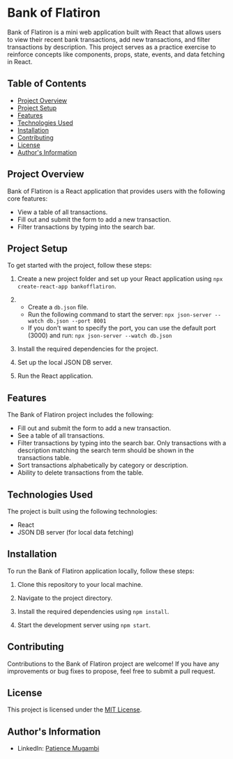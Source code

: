 # Bank of Flatiron

Bank of Flatiron is a mini web application built with React that allows users to view their recent bank transactions, add new transactions, and filter transactions by description. This project serves as a practice exercise to reinforce concepts like components, props, state, events, and data fetching in React.

## Table of Contents

- [Project Overview](#project-overview)
- [Project Setup](#project-setup)
- [Features](#features)
- [Technologies Used](#technologies-used)
- [Installation](#installation)
- [Contributing](#contributing)
- [License](#license)
- [Author's Information](#authors-information)

## Project Overview

Bank of Flatiron is a React application that provides users with the following core features:

- View a table of all transactions.
- Fill out and submit the form to add a new transaction.
- Filter transactions by typing into the search bar.

## Project Setup

To get started with the project, follow these steps:

1. Create a new project folder and set up your React application using `npx create-react-app bankofflatiron`.

2. - Create a `db.json` file.
   - Run the following command to start the server: `npx json-server --watch db.json --port 8001`
   - If you don't want to specify the port, you can use the default port (3000) and run: `npx json-server --watch db.json`

3. Install the required dependencies for the project.

4. Set up the local JSON DB server.

5. Run the React application.

## Features

The Bank of Flatiron project includes the following:

- Fill out and submit the form to add a new transaction.
- See a table of all transactions.
- Filter transactions by typing into the search bar. Only transactions with a description matching the search term should be shown in the transactions table.
- Sort transactions alphabetically by category or description.
- Ability to delete transactions from the table.

## Technologies Used

The project is built using the following technologies:

- React
- JSON DB server (for local data fetching)

## Installation

To run the Bank of Flatiron application locally, follow these steps:

1. Clone this repository to your local machine.

2. Navigate to the project directory.

3. Install the required dependencies using `npm install`.

4. Start the development server using `npm start`.

## Contributing

Contributions to the Bank of Flatiron project are welcome! If you have any improvements or bug fixes to propose, feel free to submit a pull request.

## License

This project is licensed under the [MIT License](LICENSE).

## Author's Information

- LinkedIn: [Patience Mugambi](https://www.linkedin.com/feed/)
